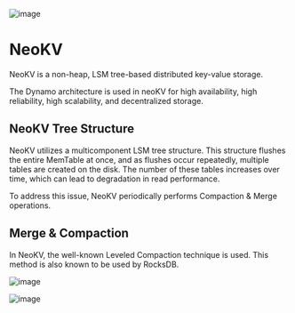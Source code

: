 ![image](https://img.shields.io/badge/neoKV-0.1-green)

# NeoKV

NeoKV is a non-heap, LSM tree-based distributed key-value storage.

The Dynamo architecture is used in neoKV for high availability, high reliability, high scalability, and decentralized storage.


## NeoKV Tree Structure
NeoKV utilizes a multicomponent LSM tree structure. This structure flushes the entire MemTable at once, and as flushes occur repeatedly, multiple tables are created on the disk.
The number of these tables increases over time, which can lead to degradation in read performance.

To address this issue, NeoKV periodically performs Compaction & Merge operations.

## Merge & Compaction
In NeoKV, the well-known Leveled Compaction technique is used. This method is also known to be used by RocksDB.

![image](https://github.com/mayang3/neoKV/assets/14806803/2f843b5d-a960-439c-9a6b-c36df716f20c)

![image](https://github.com/mayang3/neoKV/assets/14806803/03b157b0-ef77-4575-a79b-27281b2981b4)
